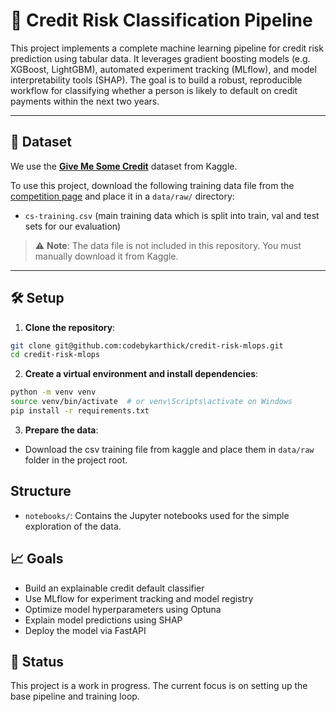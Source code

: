 # 🏦 Credit Risk Classification Pipeline
This project implements a complete machine learning pipeline for credit risk prediction using tabular data. It leverages gradient boosting models (e.g. XGBoost, LightGBM), automated experiment tracking (MLflow), and model interpretability tools (SHAP). The goal is to build a robust, reproducible workflow for classifying whether a person is likely to default on credit payments within the next two years.

---

## 📂 Dataset

We use the **[Give Me Some Credit](https://www.kaggle.com/c/GiveMeSomeCredit)** dataset from Kaggle.

To use this project, download the following training data file from the [competition page](https://www.kaggle.com/c/GiveMeSomeCredit/data) and place it in a `data/raw/` directory:

- `cs-training.csv` (main training data which is split into train, val and test sets for our evaluation)

> ⚠️ **Note**: The data file is not included in this repository. You must manually download it from Kaggle.

---

## 🛠️ Setup

1. **Clone the repository**:

```bash
git clone git@github.com:codebykarthick/credit-risk-mlops.git
cd credit-risk-mlops
```

2. **Create a virtual environment and install dependencies**:
```bash
python -m venv venv
source venv/bin/activate  # or venv\Scripts\activate on Windows
pip install -r requirements.txt
```

3. **Prepare the data**:
* Download the csv training file from kaggle and place them in `data/raw` folder in the project root.

## Structure
* `notebooks/`: Contains the Jupyter notebooks used for the simple exploration of the data.

## 📈 Goals
* Build an explainable credit default classifier
* Use MLflow for experiment tracking and model registry
* Optimize model hyperparameters using Optuna
* Explain model predictions using SHAP
* Deploy the model via FastAPI

## 🚧 Status
This project is a work in progress. The current focus is on setting up the base pipeline and training loop.

